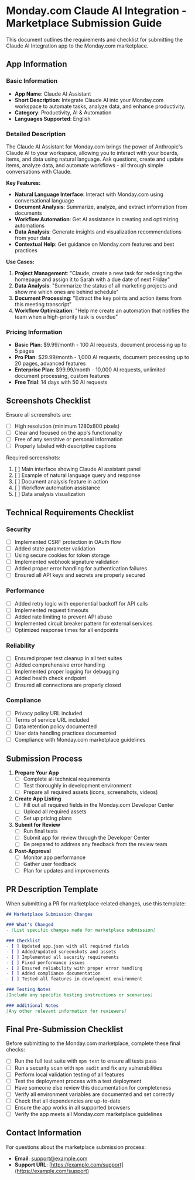 # Monday.com Claude AI Integration - Marketplace Submission Guide

This document outlines the requirements and checklist for submitting the Claude AI Integration app to the Monday.com marketplace.

## App Information

### Basic Information

- **App Name**: Claude AI Assistant
- **Short Description**: Integrate Claude AI into your Monday.com workspace to automate tasks, analyze data, and enhance productivity.
- **Category**: Productivity, AI & Automation
- **Languages Supported**: English

### Detailed Description

The Claude AI Assistant for Monday.com brings the power of Anthropic's Claude AI to your workspace, allowing you to interact with your boards, items, and data using natural language. Ask questions, create and update items, analyze data, and automate workflows - all through simple conversations with Claude.

**Key Features:**

- **Natural Language Interface**: Interact with Monday.com using conversational language
- **Document Analysis**: Summarize, analyze, and extract information from documents
- **Workflow Automation**: Get AI assistance in creating and optimizing automations
- **Data Analysis**: Generate insights and visualization recommendations from your data
- **Contextual Help**: Get guidance on Monday.com features and best practices

**Use Cases:**

1. **Project Management**: "Claude, create a new task for redesigning the homepage and assign it to Sarah with a due date of next Friday"
2. **Data Analysis**: "Summarize the status of all marketing projects and show me which ones are behind schedule"
3. **Document Processing**: "Extract the key points and action items from this meeting transcript"
4. **Workflow Optimization**: "Help me create an automation that notifies the team when a high-priority task is overdue"

### Pricing Information

- **Basic Plan**: $9.99/month - 100 AI requests, document processing up to 5 pages
- **Pro Plan**: $29.99/month - 1,000 AI requests, document processing up to 20 pages, advanced features
- **Enterprise Plan**: $99.99/month - 10,000 AI requests, unlimited document processing, custom features
- **Free Trial**: 14 days with 50 AI requests

## Screenshots Checklist

Ensure all screenshots are:

- [ ] High resolution (minimum 1280x800 pixels)
- [ ] Clear and focused on the app's functionality
- [ ] Free of any sensitive or personal information
- [ ] Properly labeled with descriptive captions

Required screenshots:

1. [ ] Main interface showing Claude AI assistant panel
2. [ ] Example of natural language query and response
3. [ ] Document analysis feature in action
4. [ ] Workflow automation assistance
5. [ ] Data analysis visualization

## Technical Requirements Checklist

### Security

- [ ] Implemented CSRF protection in OAuth flow
- [ ] Added state parameter validation
- [ ] Using secure cookies for token storage
- [ ] Implemented webhook signature validation
- [ ] Added proper error handling for authentication failures
- [ ] Ensured all API keys and secrets are properly secured

### Performance

- [ ] Added retry logic with exponential backoff for API calls
- [ ] Implemented request timeouts
- [ ] Added rate limiting to prevent API abuse
- [ ] Implemented circuit breaker pattern for external services
- [ ] Optimized response times for all endpoints

### Reliability

- [ ] Ensured proper test cleanup in all test suites
- [ ] Added comprehensive error handling
- [ ] Implemented proper logging for debugging
- [ ] Added health check endpoint
- [ ] Ensured all connections are properly closed

### Compliance

- [ ] Privacy policy URL included
- [ ] Terms of service URL included
- [ ] Data retention policy documented
- [ ] User data handling practices documented
- [ ] Compliance with Monday.com marketplace guidelines

## Submission Process

1. **Prepare Your App**
   - [ ] Complete all technical requirements
   - [ ] Test thoroughly in development environment
   - [ ] Prepare all required assets (icons, screenshots, videos)

2. **Create App Listing**
   - [ ] Fill out all required fields in the Monday.com Developer Center
   - [ ] Upload all required assets
   - [ ] Set up pricing plans

3. **Submit for Review**
   - [ ] Run final tests
   - [ ] Submit app for review through the Developer Center
   - [ ] Be prepared to address any feedback from the review team

4. **Post-Approval**
   - [ ] Monitor app performance
   - [ ] Gather user feedback
   - [ ] Plan for updates and improvements

## PR Description Template

When submitting a PR for marketplace-related changes, use this template:

```markdown
## Marketplace Submission Changes

### What's Changed
- [List specific changes made for marketplace submission]

### Checklist
- [ ] Updated app.json with all required fields
- [ ] Added/updated screenshots and assets
- [ ] Implemented all security requirements
- [ ] Fixed performance issues
- [ ] Ensured reliability with proper error handling
- [ ] Added compliance documentation
- [ ] Tested all features in development environment

### Testing Notes
[Include any specific testing instructions or scenarios]

### Additional Notes
[Any other relevant information for reviewers]
```

## Final Pre-Submission Checklist

Before submitting to the Monday.com marketplace, complete these final checks:

- [ ] Run the full test suite with `npm test` to ensure all tests pass
- [ ] Run a security scan with `npm audit` and fix any vulnerabilities
- [ ] Perform local validation testing of all features
- [ ] Test the deployment process with a test deployment
- [ ] Have someone else review this documentation for completeness
- [ ] Verify all environment variables are documented and set correctly
- [ ] Check that all dependencies are up-to-date
- [ ] Ensure the app works in all supported browsers
- [ ] Verify the app meets all Monday.com marketplace guidelines

## Contact Information

For questions about the marketplace submission process:

- **Email**: [support@example.com](mailto:support@example.com)
- **Support URL**: [https://example.com/support](https://example.com/support)
